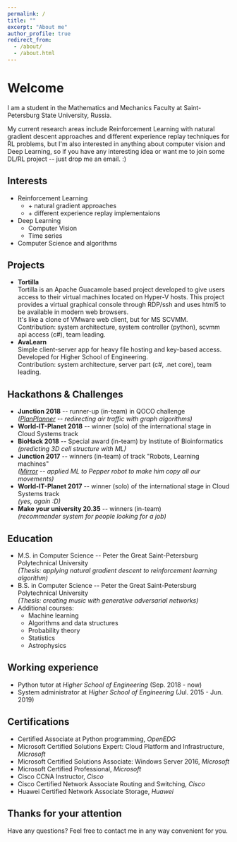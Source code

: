 ```yaml
---
permalink: /
title: ""
excerpt: "About me"
author_profile: true
redirect_from: 
  - /about/
  - /about.html
---
```


# Welcome

I am a student in the Mathematics and Mechanics Faculty at Saint-Petersburg State University, Russia. 

My current research areas include Reinforcement Learning with natural gradient descent approaches and different experience replay techniques for RL problems, but I'm also interested in anything about computer vision and Deep Learning, so if you have any interesting idea or want me to join some DL/RL project -- just drop me an email. :)

## Interests

* Reinforcement Learning
  * \+ natural gradient approaches
  * \+ different experience replay implementaions
* Deep Learning
  * Computer Vision
  * Time series
* Computer Science and algorithms

## Projects

* **Tortilla**  
  Tortilla is an Apache Guacamole based project developed to give users access to their virtual machines located on Hyper-V hosts. This project provides a virtual graphical console through RDP/ssh and uses html5 to be available in modern web browsers.  
  It's like a clone of VMware web client, but for MS SCVMM.  
  Contribution: system architecture, system controller (python), scvmm api access (c#), team leading.
* **AvaLearn**  
  Simple client-server app for heavy file hosting and key-based access. Developed for Higher School of Engineering.  
  Contribution: system architecture, server part (c#, .net core), team leading.

## Hackathons & Challenges

* **Junction 2018** -- runner-up (in-team) in QOCO challenge  
  *([PlanPlanner](https://projects.hackjunction.com/projects/junction-2018/5bf841e36a75040015931a95) -- redirecting air traffic with graph algorithms)*
* **World-IT-Planet 2018** -- winner (solo) of the international stage in Cloud Systems track
* **BioHack 2018** -- Special award (in-team) by Institute of Bioinformatics  
  *(predicting 3D cell structure with ML)*
* **Junction 2017** -- winners (in-team) of track "Robots, Learning machines"  
  *([Mirror](https://devpost.com/software/mirr-wait-for-it-or) -- applied ML to Pepper robot to make him copy all our movements)*
* **World-IT-Planet 2017** -- winner (solo) of the international stage in Cloud Systems track  
  *(yes, again :D)*
* **Make your university 20.35** -- winners (in-team)  
  *(recommender system for people looking for a job)*

## Education
 
* M.S. in Computer Science -- Peter the Great Saint-Petersburg Polytechnical University  
  *(Thesis: applying natural gradient descent to reinforcement learning algorithm)*
* B.S. in Computer Science -- Peter the Great Saint-Petersburg Polytechnical University  
  *(Thesis: creating music with generative adversarial networks)*
* Additional courses:
  * Machine learning
  * Algorithms and data structures
  * Probability theory
  * Statistics
  * Astrophysics
  
## Working experience

* Python tutor at *Higher School of Engineering* (Sep. 2018 - now)
* System administrator at *Higher School of Engineering* (Jul. 2015 - Jun. 2019)

## Certifications

* Certified Associate at Python programming, *OpenEDG*
* Microsoft Certified Solutions Expert: Cloud Platform and Infrastructure, *Microsoft*
* Microsoft Certified Solutions Associate: Windows Server 2016, *Microsoft*
* Microsoft Certified Professional, *Microsoft*
* Cisco CCNA Instructor, *Cisco*
* Cisco Certified Network Associate Routing and Switching, *Cisco*
* Huawei Certified Network Associate Storage, *Huawei*

## Thanks for your attention

Have any questions? Feel free to contact me in any way convenient for you.
